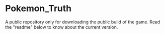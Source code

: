 # Pokemon_Truth
A public repository only for downloading the public build of the game. Read the "readme" below to know about the current version.
